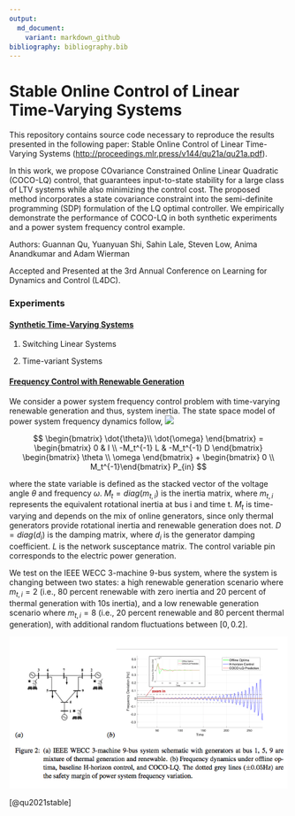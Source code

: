 ```yaml
---
output:
  md_document:
    variant: markdown_github
bibliography: bibliography.bib
---
```

# Stable Online Control of Linear Time-Varying Systems

This repository contains source code necessary to reproduce the results presented in the following paper: 
Stable Online Control of Linear Time-Varying Systems (http://proceedings.mlr.press/v144/qu21a/qu21a.pdf). 

In this work, we propose COvariance Constrained Online Linear Quadratic (COCO-LQ) control, that guarantees
input-to-state stability for a large class of LTV systems while also minimizing the control cost. The
proposed method incorporates a state covariance constraint into the semi-definite programming
(SDP) formulation of the LQ optimal controller. We empirically demonstrate the performance of
COCO-LQ in both synthetic experiments and a power system frequency control example.

Authors: Guannan Qu, Yuanyuan Shi, Sahin Lale, Steven Low, Anima Anandkumar and Adam Wierman

Accepted and Presented at the 3rd Annual Conference on Learning for Dynamics and Control (L4DC).


### Experiments

#### [Synthetic Time-Varying Systems](https://github.com/Yuanyuan-Shi/online_control_ltv/blob/main/L4DC_synthetic_ltv.ipynb)

1) Switching Linear Systems

2) Time-variant Systems


#### [Frequency Control with Renewable Generation](https://github.com/Yuanyuan-Shi/online_control_ltv/blob/main/L4DC_freq_contrl_ltv.m)

We consider a power system frequency control problem with time-varying renewable generation and thus, system inertia. The state space model 
of power system frequency dynamics follow, <img src="https://render.githubusercontent.com/render/math?">

$$
\begin{bmatrix}
\dot{\theta}\\
\dot{\omega} 
\end{bmatrix} = 
\begin{bmatrix}
0 & I \\
-M_t^{-1} L & -M_t^{-1} D
\end{bmatrix}
\begin{bmatrix}
\theta \\
\omega
\end{bmatrix} + 
\begin{bmatrix} 
0 \\ 
M_t^{-1}\end{bmatrix} P_{in}
$$

where the state variable is defined as the stacked vector of the voltage angle $\theta$ and frequency $\omega$.
$M_t = diag(m_{t,i})$ is the inertia matrix, where $m_{t,i}$ represents the equivalent rotational inertia at
bus i and time t. $M_t$ is time-varying and depends on the mix of online generators, since only
thermal generators provide rotational inertia and renewable generation does not. $D = diag(d_i)$ is the damping matrix, 
where $d_i$ is the generator damping coefficient. $L$ is the network susceptance matrix. The control variable pin 
corresponds to the electric power generation. 

We test on the  IEEE WECC 3-machine 9-bus system, where the system is changing between two states: a high renewable generation 
scenario where $m_{t,i} = 2$ (i.e., 80 percent renewable with zero inertia and 20 percent of thermal generation with 10s inertia), 
and a low renewable generation scenario where $m_{t,i} = 8$ (i.e., 20 percent renewable and 80 percent thermal generation), with 
additional random fluctuations between $[0, 0.2]$.

![alt text](https://github.com/Yuanyuan-Shi/online_control_ltv/blob/main/figs/WX20220721-112345.png)

[@qu2021stable]
